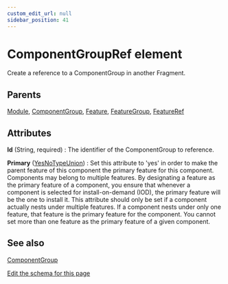 ```yaml
---
custom_edit_url: null
sidebar_position: 41
---
```

# ComponentGroupRef element
Create a reference to a ComponentGroup in another Fragment.

## Parents
[Module](module.md), [ComponentGroup](componentgroup.md), [Feature](feature.md), [FeatureGroup](featuregroup.md), [FeatureRef](featureref.md)

## Attributes
**Id** (String, required)
  : The identifier of the ComponentGroup to reference.

**Primary** ([YesNoTypeUnion](yesnotype.md 'Values of this type will either be "yes"/"true" or "no"/"false".'))
  : Set this attribute to 'yes' in order to make the parent feature of this component the primary feature for this component. Components may belong to multiple features. By designating a feature as the primary feature of a component, you ensure that whenever a component is selected for install-on-demand (IOD), the primary feature will be the one to install it. This attribute should only be set if a component actually nests under multiple features. If a component nests under only one feature, that feature is the primary feature for the component. You cannot set more than one feature as the primary feature of a given component.


## See also
[ComponentGroup](componentgroup.md)

[Edit the schema for this page](https://github.com/wixtoolset/web/blob/master/src/xsd4/wix.xsd)